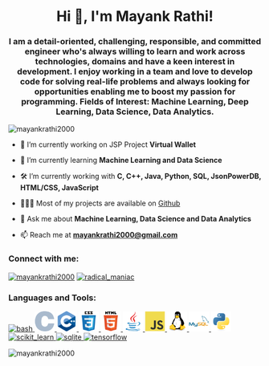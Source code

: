<h1 align="center">Hi 👋, I'm Mayank Rathi!</h1>
<h3 align="center">I am a detail-oriented, challenging, responsible, and committed engineer who's always willing to learn and work across technologies, domains and have a keen interest in development. I enjoy working in a team and love to develop code for solving real-life problems and always looking for opportunities enabling me to boost my passion for programming. Fields of Interest: Machine Learning, Deep Learning, Data Science, Data Analytics.</h3>

<p align="left"> <img src="https://komarev.com/ghpvc/?username=mayankrathi2000&label=Profile%20views&color=0e75b6&style=flat" alt="mayankrathi2000" /> </p>

- 🔭 I’m currently working on JSP Project **Virtual Wallet**

- 🌱 I’m currently learning **Machine Learning and Data Science**

- 🛠 I’m currently working with **C, C++, Java, Python, SQL, JsonPowerDB, HTML/CSS, JavaScript**

- 👨🏻‍💻 Most of my projects are available on [Github](https://github.com/mayankrathi2000)

- 💬 Ask me about **Machine Learning, Data Science and Data Analytics**

- 📫 Reach me at **mayankrathi2000@gmail.com**

<h3 align="left">Connect with me:</h3>
<p align="left">
<a href="https://linkedin.com/in/mayankrathi2000" target="blank"><img align="center" src="https://cdn.jsdelivr.net/npm/simple-icons@3.0.1/icons/linkedin.svg" alt="mayankrathi2000" height="30" width="40" /></a>
<a href="https://instagram.com/radical_maniac" target="blank"><img align="center" src="https://cdn.jsdelivr.net/npm/simple-icons@3.0.1/icons/instagram.svg" alt="radical_maniac" height="30" width="40" /></a>
</p>

<h3 align="left">Languages and Tools:</h3>
<p align="left"> <a href="https://www.gnu.org/software/bash/" target="_blank"> <img src="https://www.vectorlogo.zone/logos/gnu_bash/gnu_bash-icon.svg" alt="bash" width="40" height="40"/> </a> <a href="https://www.cprogramming.com/" target="_blank"> <img src="https://raw.githubusercontent.com/devicons/devicon/master/icons/c/c-original.svg" alt="c" width="40" height="40"/> </a> <a href="https://www.w3schools.com/cpp/" target="_blank"> <img src="https://raw.githubusercontent.com/devicons/devicon/master/icons/cplusplus/cplusplus-original.svg" alt="cplusplus" width="40" height="40"/> </a> <a href="https://www.w3schools.com/css/" target="_blank"> <img src="https://raw.githubusercontent.com/devicons/devicon/master/icons/css3/css3-original-wordmark.svg" alt="css3" width="40" height="40"/> </a> <a href="https://www.w3.org/html/" target="_blank"> <img src="https://raw.githubusercontent.com/devicons/devicon/master/icons/html5/html5-original-wordmark.svg" alt="html5" width="40" height="40"/> </a> <a href="https://www.java.com" target="_blank"> <img src="https://raw.githubusercontent.com/devicons/devicon/master/icons/java/java-original.svg" alt="java" width="40" height="40"/> </a> <a href="https://developer.mozilla.org/en-US/docs/Web/JavaScript" target="_blank"> <img src="https://raw.githubusercontent.com/devicons/devicon/master/icons/javascript/javascript-original.svg" alt="javascript" width="40" height="40"/> </a> <a href="https://www.linux.org/" target="_blank"> <img src="https://raw.githubusercontent.com/devicons/devicon/master/icons/linux/linux-original.svg" alt="linux" width="40" height="40"/> </a> <a href="https://www.mysql.com/" target="_blank"> <img src="https://raw.githubusercontent.com/devicons/devicon/master/icons/mysql/mysql-original-wordmark.svg" alt="mysql" width="40" height="40"/> </a> <a href="https://www.python.org" target="_blank"> <img src="https://raw.githubusercontent.com/devicons/devicon/master/icons/python/python-original.svg" alt="python" width="40" height="40"/> </a> <a href="https://scikit-learn.org/" target="_blank"> <img src="https://upload.wikimedia.org/wikipedia/commons/0/05/Scikit_learn_logo_small.svg" alt="scikit_learn" width="40" height="40"/> </a> <a href="https://www.sqlite.org/" target="_blank"> <img src="https://www.vectorlogo.zone/logos/sqlite/sqlite-icon.svg" alt="sqlite" width="40" height="40"/> </a> <a href="https://www.tensorflow.org" target="_blank"> <img src="https://www.vectorlogo.zone/logos/tensorflow/tensorflow-icon.svg" alt="tensorflow" width="40" height="40"/> </a> </p>

<p><img align="center" src="https://github-readme-stats.vercel.app/api/top-langs?username=mayankrathi2000&show_icons=true&locale=en&layout=compact" alt="mayankrathi2000" /></p>
